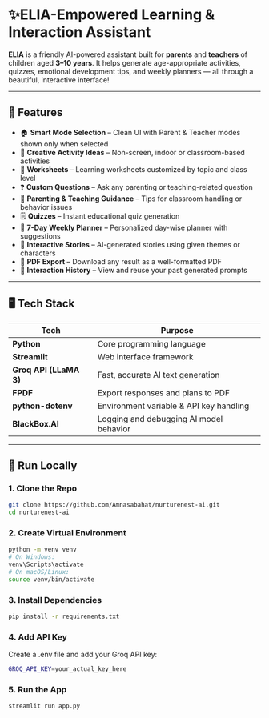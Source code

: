 # ✨ELIA-Empowered Learning & Interaction Assistant

**ELIA** is a friendly AI-powered assistant built for **parents** and **teachers** of children aged **3–10 years**. It helps generate age-appropriate activities, quizzes, emotional development tips, and weekly planners — all through a beautiful, interactive interface!

---

## 🌱 Features

- 🏠 **Smart Mode Selection** – Clean UI with Parent & Teacher modes shown only when selected
- 🎯 **Creative Activity Ideas** – Non-screen, indoor or classroom-based activities
- 📝 **Worksheets** – Learning worksheets customized by topic and class level
- ❓ **Custom Questions** – Ask any parenting or teaching-related question
- 📓 **Parenting & Teaching Guidance** – Tips for classroom handling or behavior issues
- 🗒️ **Quizzes** – Instant educational quiz generation
- 📅 **7-Day Weekly Planner** – Personalized day-wise planner with suggestions
- 📖 **Interactive Stories** – AI-generated stories using given themes or characters
- 📄 **PDF Export** – Download any result as a well-formatted PDF
- 📜 **Interaction History** – View and reuse your past generated prompts

---

## 🖥️ Tech Stack

| Tech               | Purpose                                 |
|--------------------|------------------------------------------|
| **Python**         | Core programming language                |
| **Streamlit**      | Web interface framework                  |
| **Groq API (LLaMA 3)** | Fast, accurate AI text generation    |
| **FPDF**           | Export responses and plans to PDF        |        |
| **python-dotenv**  | Environment variable & API key handling  |
| **BlackBox.AI**     | Logging and debugging AI model behavior  |

---


## 🚀 Run Locally

### 1. Clone the Repo

```bash
git clone https://github.com/Amnasabahat/nurturenest-ai.git
cd nurturenest-ai
```
### 2. Create Virtual Environment
```bash 
python -m venv venv
# On Windows:
venv\Scripts\activate
# On macOS/Linux:
source venv/bin/activate
```
### 3. Install Dependencies
```bash
pip install -r requirements.txt
```
### 4. Add API Key
Create a .env file and add your Groq API key:
```bash
GROQ_API_KEY=your_actual_key_here
```
### 5. Run the App
```bash
streamlit run app.py

